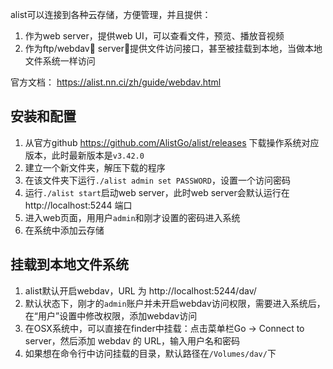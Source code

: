 alist可以连接到各种云存储，方便管理，并且提供：
1. 作为web server，提供web UI，可以查看文件，预览、播放音视频
2. 作为ftp/webdav server，提供文件访问接口，甚至被挂载到本地，当做本地文件系统一样访问

官方文档： https://alist.nn.ci/zh/guide/webdav.html

## 安装和配置

1. 从官方github https://github.com/AlistGo/alist/releases 下载操作系统对应版本，此时最新版本是`v3.42.0`
2. 建立一个新文件夹，解压下载的程序
3. 在该文件夹下运行`./alist admin set PASSWORD`，设置一个访问密码
4. 运行`./alist start`启动web server，此时web server会默认运行在 http://localhost:5244 端口
5. 进入web页面，用用户`admin`和刚才设置的密码进入系统
6. 在系统中添加云存储

## 挂载到本地文件系统

1. alist默认开启webdav，URL 为 http://localhost:5244/dav/
2. 默认状态下，刚才的`admin`账户并未开启webdav访问权限，需要进入系统后，在“用户”设置中修改权限，添加webdav访问
3. 在OSX系统中，可以直接在finder中挂载：点击菜单栏Go -> Connect to server，然后添加 webdav 的 URL，输入用户名和密码
4. 如果想在命令行中访问挂载的目录，默认路径在`/Volumes/dav/`下
